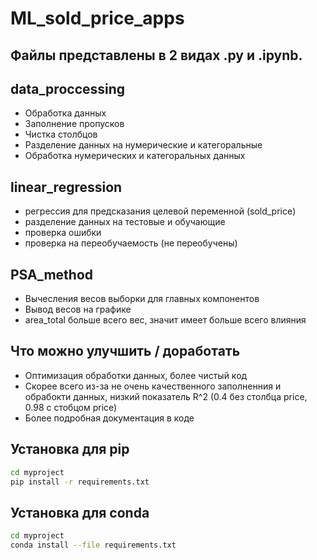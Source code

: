 # ML_sold_price_apps
## Файлы представлены в 2 видах .py и .ipynb.
## data_proccessing
- Обработка данных
- Заполнение пропусков
- Чистка столбцов
- Разделение данных на нумерические и категоральные
- Обработка  нумерических и категоральных данных
## linear_regression
- регрессия для предсказания целевой переменной (sold_price)
- разделение данных на тестовые и обучающие
- проверка ошибки
- проверка на переобучаемость (не переобучены)
## PSA_method
- Вычесления весов выборки для главных компонентов
- Вывод весов на графике
- area_total больше всего вес, значит имеет больше всего влияния

## Что можно улучшить / доработать
- Оптимизация обработки данных, более чистый код
- Скорее всего из-за не очень качественного заполненния и обрабокти данных, низкий показатель R^2 (0.4 без столбца price, 0.98 с стобцом price)
- Более подробная документация в коде


## Установка для pip
```sh
cd myproject
pip install -r requirements.txt
```
## Установка для conda
```sh
cd myproject
conda install --file requirements.txt
```
